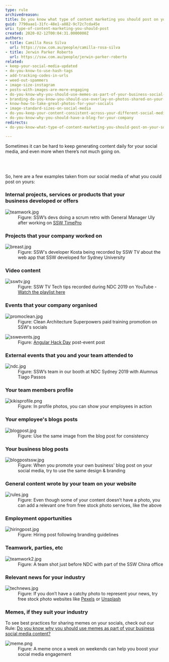 ```yaml
---
type: rule
archivedreason: 
title: Do you know what type of content marketing you should post on your socials?
guid: 7790aae1-31fc-48e1-a882-9c72c7cda45e
uri: type-of-content-marketing-you-should-post
created: 2020-02-12T00:04:31.0000000Z
authors:
- title: Camilla Rosa Silva
  url: https://ssw.com.au/people/camilla-rosa-silva
- title: Jerwin Parker Roberto
  url: https://ssw.com.au/people/jerwin-parker-roberto
related:
- keep-your-social-media-updated
- do-you-know-to-use-hash-tags
- add-tracking-codes-in-urls
- weed-out-spammers
- image-size-instagram
- posts-with-images-are-more-engaging
- do-you-know-why-you-should-use-memes-as-part-of-your-business-social-media-content
- branding-do-you-know-you-should-use-overlay-on-photos-shared-on-your-social-media
- know-how-to-take-great-photos-for-your-socials
- image-standard-sizes-on-social-media
- do-you-keep-your-content-consistent-across-your-different-social-media-platforms
- do-you-know-why-you-should-have-a-blog-for-your-company
redirects:
- do-you-know-what-type-of-content-marketing-you-should-post-on-your-socials

---
```



<p class="ssw15-rteElement-P">​Sometimes it can be hard to keep generating content daily for your social media, and even more when there’s not much going on.​​<br></p>
<br><excerpt class='endintro'></excerpt><br>
<p>​So, here are a few examples&#160;taken from our social media&#160;of what you could post on yours&#58;</p><h3>​Internal projects, services&#160;or products that your business&#160;developed or offers​</h3><dl class="image"><dt> 
      <img src="/SiteAssets/type-of-content-marketing-you-should-post/teamwork.jpg" alt="teamwork.jpg" /> 
   </dt><dd>Figure&#58; SSW’s devs doing a scrum retro with General Manager&#160;Uly after working on 
      <a href="https&#58;//sswtimepro.com/">SSW TimePro​</a></dd></dl><h3>​​Projects that your company&#160;worked on​</h3><dl class="image"><dt>
      <img src="/SiteAssets/type-of-content-marketing-you-should-post/breast.jpg" alt="breast.jpg" />
   </dt><dd>Figure&#58; SSW's&#160;developer Kosta being recorded by SSW TV about the web app that SSW&#160;developed for Sydney University​</dd></dl><h3>Video content​</h3><dl class="image"><dt>
      <img src="/SiteAssets/type-of-content-marketing-you-should-post/sswtv.jpg" alt="sswtv.jpg" />
   </dt><dd>​Figure&#58; SSW TV Tech tips recorded during NDC 2019 on YouTube​ - 
      <a href="https&#58;//www.youtube.com/playlist?list=PLpiOR7CBNvlqSNO-jkFxuAqy9uL6vnfkx">Watch the playlist here​</a></dd></dl><h3>Events that your company organised</h3><dl class="image"><dt>
      <img src="/SiteAssets/type-of-content-marketing-you-should-post/promoclean.jpg" alt="promoclean.jpg" />
   </dt><dd>Figure&#58; Clean Architecture Superpowers&#160;paid training promotion on SSW's&#160;socials</dd></dl><dl class="image"><dt>
      <img src="/SiteAssets/type-of-content-marketing-you-should-post/sswevents.jpg" alt="sswevents.jpg" />
   </dt><dd>Figure&#58; 
      <a href="https&#58;//angularhackday.com/">Angular Hack Day</a> post-event post<br></dd></dl><h3>External events that you and your team attended to</h3><dl class="image"><dt>
      <img src="/SiteAssets/type-of-content-marketing-you-should-post/ndc.jpg" alt="ndc.jpg" />
   </dt><dd>Figure&#58; SSW’s team in our&#160;booth at NDC Sydney 2019 with Alumnus Tiago Passos</dd></dl><h3>Your team members profile</h3><dl class="image"><dt>
      <img src="/SiteAssets/type-of-content-marketing-you-should-post/kikisprofile.png" alt="kikisprofile.png" />
   </dt><dd>Figure&#58; In profile photos, you can show your employees in action</dd></dl><h3>Your employee's blogs&#160;posts</h3><dl class="image"><dt>
      <img src="/SiteAssets/type-of-content-marketing-you-should-post/blogpost.jpg" alt="blogpost.jpg" />
   </dt><dd>Figure&#58; Use the same image from the blog post for consistency</dd></dl><h3>Your business blog posts</h3><dl class="image"><dt>
      <img src="/SiteAssets/type-of-content-marketing-you-should-post/blogpostssw.jpg" alt="blogpostssw.jpg" />
   </dt><dd>Figure&#58; When you promote your own business'&#160;blog post on your social media, try to use the same design &amp; branding</dd></dl><h3>General content wrote&#160;by your team on your website<br></h3>
<dl class="image">
   <dt>
      <img src="/SiteAssets/type-of-content-marketing-you-should-post/rules.jpg" alt="rules.jpg" />
   </dt><dd>Figure&#58; Even though some of your content&#160;doesn’t have a photo, you can add a relevant one from free stock photo services, like the above</dd></dl><h3>Employment opportunities</h3><dl class="image"><dt>
      <img src="/SiteAssets/type-of-content-marketing-you-should-post/hiringpost.jpg" alt="hiringpost.jpg" /> 
   </dt><dd>Figure&#58; Hiring post following branding guidelines</dd><dd></dd></dl><h3>Teamwork, parties, etc</h3><dl class="image"><dt>
      <img src="/SiteAssets/type-of-content-marketing-you-should-post/teamwork2.jpg" alt="teamwork2.jpg" />
   </dt><dd>Figure&#58; A team shot just before NDC with part of&#160;the SSW China office</dd></dl><h3>Relevant news for your industry</h3><dl class="image"><dt>
      <img src="/SiteAssets/type-of-content-marketing-you-should-post/technews.jpg" alt="technews.jpg" />
   </dt><dd>Figure&#58; If you don’t have a catchy photo to represent your news, try free stock photo websites like 
      <a href="https&#58;//www.pexels.com/">Pexels</a> or 
      <a href="https&#58;//unsplash.com/">Unsplash​</a></dd></dl><h3>Memes, if they suit your industry<br></h3><p class="ssw15-rteElement-P">​To see best&#160;practices for sharing memes on your socials, check out our Rule&#58;&#160;​<a href="/_layouts/15/FIXUPREDIRECT.ASPX?WebId=3dfc0e07-e23a-4cbb-aac2-e778b71166a2&amp;TermSetId=07da3ddf-0924-4cd2-a6d4-a4809ae20160&amp;TermId=a79d64e4-ed1b-441a-9db1-95e1777c7b12">Do you know why you should use memes as part of your business social media content?</a></p><dl class="image"><dt>
      ​<img src="/SiteAssets/type-of-content-marketing-you-should-post/meme.png" alt="meme.png" />
   </dt><dd>Figure&#58; A meme once a week on weekends can help you boost your social media engagement</dd>​<br></dl>


